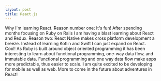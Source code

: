 ```yaml
---
layout: post
title: React.js
---
```

  Why I'm learning React.  Reason number one: It's fun! After spending months focusing on Ruby on Rails I am having a blast learning about React and Redux. Reason two: React Native makes cross platform development a breeze. Instead of learning Kotlin and Swift I can just expand on React. Cool! As Ruby is built around object oriented programming it has been interesting to learn about functional programming, one-way data flow, and immutable data. Functional programming and one way data flow make apps more predictable, thus easier to scale. I am quite excited to be developing for mobile as well as web. More to come in the future about adventures in React!
